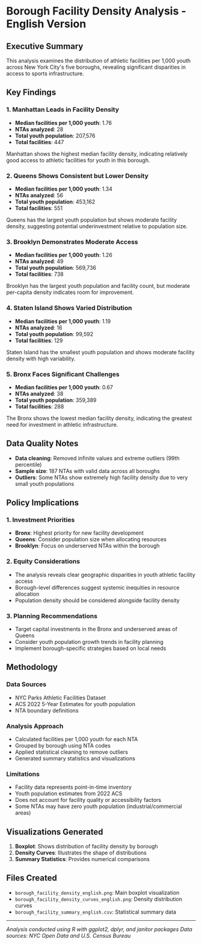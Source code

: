 # Borough Facility Density Analysis - English Version

## Executive Summary

This analysis examines the distribution of athletic facilities per 1,000 youth across New York City's five boroughs, revealing significant disparities in access to sports infrastructure.

## Key Findings

### 1. Manhattan Leads in Facility Density
- **Median facilities per 1,000 youth**: 1.76
- **NTAs analyzed**: 28
- **Total youth population**: 207,576
- **Total facilities**: 447

Manhattan shows the highest median facility density, indicating relatively good access to athletic facilities for youth in this borough.

### 2. Queens Shows Consistent but Lower Density
- **Median facilities per 1,000 youth**: 1.34
- **NTAs analyzed**: 56
- **Total youth population**: 453,162
- **Total facilities**: 551

Queens has the largest youth population but shows moderate facility density, suggesting potential underinvestment relative to population size.

### 3. Brooklyn Demonstrates Moderate Access
- **Median facilities per 1,000 youth**: 1.26
- **NTAs analyzed**: 49
- **Total youth population**: 569,736
- **Total facilities**: 738

Brooklyn has the largest youth population and facility count, but moderate per-capita density indicates room for improvement.

### 4. Staten Island Shows Varied Distribution
- **Median facilities per 1,000 youth**: 1.19
- **NTAs analyzed**: 16
- **Total youth population**: 99,592
- **Total facilities**: 129

Staten Island has the smallest youth population and shows moderate facility density with high variability.

### 5. Bronx Faces Significant Challenges
- **Median facilities per 1,000 youth**: 0.67
- **NTAs analyzed**: 38
- **Total youth population**: 359,389
- **Total facilities**: 288

The Bronx shows the lowest median facility density, indicating the greatest need for investment in athletic infrastructure.

## Data Quality Notes

- **Data cleaning**: Removed infinite values and extreme outliers (99th percentile)
- **Sample size**: 187 NTAs with valid data across all boroughs
- **Outliers**: Some NTAs show extremely high facility density due to very small youth populations

## Policy Implications

### 1. Investment Priorities
- **Bronx**: Highest priority for new facility development
- **Queens**: Consider population size when allocating resources
- **Brooklyn**: Focus on underserved NTAs within the borough

### 2. Equity Considerations
- The analysis reveals clear geographic disparities in youth athletic facility access
- Borough-level differences suggest systemic inequities in resource allocation
- Population density should be considered alongside facility density

### 3. Planning Recommendations
- Target capital investments in the Bronx and underserved areas of Queens
- Consider youth population growth trends in facility planning
- Implement borough-specific strategies based on local needs

## Methodology

### Data Sources
- NYC Parks Athletic Facilities Dataset
- ACS 2022 5-Year Estimates for youth population
- NTA boundary definitions

### Analysis Approach
- Calculated facilities per 1,000 youth for each NTA
- Grouped by borough using NTA codes
- Applied statistical cleaning to remove outliers
- Generated summary statistics and visualizations

### Limitations
- Facility data represents point-in-time inventory
- Youth population estimates from 2022 ACS
- Does not account for facility quality or accessibility factors
- Some NTAs may have zero youth population (industrial/commercial areas)

## Visualizations Generated

1. **Boxplot**: Shows distribution of facility density by borough
2. **Density Curves**: Illustrates the shape of distributions
3. **Summary Statistics**: Provides numerical comparisons

## Files Created

- `borough_facility_density_english.png`: Main boxplot visualization
- `borough_facility_density_curves_english.png`: Density distribution curves
- `borough_facility_summary_english.csv`: Statistical summary data

---

*Analysis conducted using R with ggplot2, dplyr, and janitor packages*
*Data sources: NYC Open Data and U.S. Census Bureau* 
